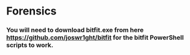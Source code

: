 # Forensics

### You will need to download bitfit.exe from here https://github.com/joswr1ght/bitfit for the bitfit PowerShell scripts to work. 
